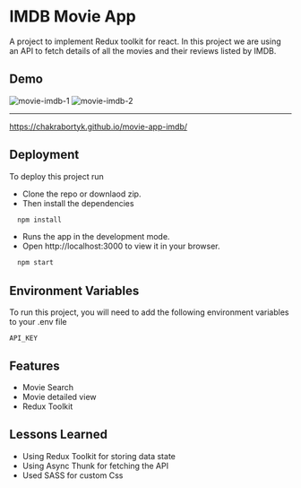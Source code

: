# IMDB Movie App

A project to implement Redux toolkit for react. In this project we are using an API to fetch details of all the movies and their reviews listed by IMDB.

## Demo
![movie-imdb-1](https://github.com/ChakrabortyK/movie-app-imdb/assets/137284398/6df83d49-bdb4-4d5a-87a6-e65afa335e0e)
![movie-imdb-2](https://github.com/ChakrabortyK/movie-app-imdb/assets/137284398/0e1f77b1-f38f-4258-9f0b-7671c44322cb)

---

https://chakrabortyk.github.io/movie-app-imdb/

## Deployment

To deploy this project run

- Clone the repo or downlaod zip.
- Then install the dependencies

```bash
  npm install
```

- Runs the app in the development mode.
- Open http://localhost:3000 to view it in your browser.

```bash
  npm start
```

## Environment Variables

To run this project, you will need to add the following environment variables to your .env file

`API_KEY`

## Features

- Movie Search
- Movie detailed view
- Redux Toolkit

## Lessons Learned

- Using Redux Toolkit for storing data state
- Using Async Thunk for fetching the API
- Used SASS for custom Css
